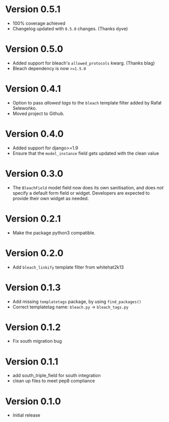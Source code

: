 Version 0.5.1
=============
*  100% coverage achieved
*  Changelog updated with `0.5.0` changes. (Thanks dyve)


Version 0.5.0
=============
*  Added support for bleach's `allowed_protocols` kwarg. (Thanks blag)
*  Bleach dependency is now `>=1.5.0`

Version 0.4.1
=============
*  Option to pass *allowed tags* to the `bleach` template filter added by Rafał Selewońko.
*  Moved project to Github.

Version 0.4.0
=============
*  Added support for django>=1.9
*  Ensure that the `model_instance` field gets updated with the clean value

Version 0.3.0
=============
*  The `BleachField` model field now does its own sanitisation,
   and does *not* specify a default form field or widget.
   Developers are expected to provide their own widget as needed.

Version 0.2.1
=============
*  Make the package python3 compatible.

Version 0.2.0
=============
*  Add `bleach_linkify` template filter from whitehat2k13

Version 0.1.3
=============
*  Add missing `templatetags` package, by using `find_packages()`
*  Correct templatetag name: ``bleach.py`` -> ``bleach_tags.py``

Version 0.1.2
=============
*  Fix south migration bug

Version 0.1.1
=============
*  add south_triple_field for south integration
*  clean up files to meet pep8 compliance

Version 0.1.0
=============
*  Initial release